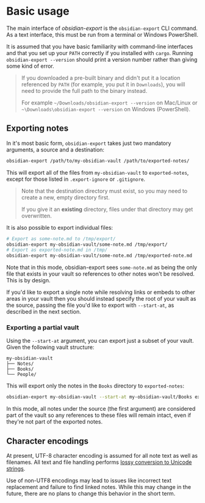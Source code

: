 # Basic usage

The main interface of _obsidian-export_ is the `obsidian-export` CLI command.
As a text interface, this must be run from a terminal or Windows PowerShell.

It is assumed that you have basic familiarity with command-line interfaces and that you set up your `PATH` correctly if you installed with `cargo`. 
Running `obsidian-export --version` should print a version number rather than giving some kind of error.

> If you downloaded a pre-built binary and didn't put it a location referenced by `PATH` (for example, you put it in `Downloads`), you will need to provide the full path to the binary instead.
>
> For example `~/Downloads/obsidian-export --version` on Mac/Linux or `~\Downloads\obsidian-export --version` on Windows (PowerShell).

## Exporting notes

In it's most basic form, `obsidian-export` takes just two mandatory arguments, a source and a destination:

```sh
obsidian-export /path/to/my-obsidian-vault /path/to/exported-notes/
```

This will export all of the files from `my-obsidian-vault` to `exported-notes`, except for those listed in `.export-ignore` or `.gitignore`.

> Note that the destination directory must exist, so you may need to create a new, empty directory first.
>
> If you give it an **existing** directory, files under that directory may get overwritten.

It is also possible to export individual files:

```sh
# Export as some-note.md to /tmp/export/
obsidian-export my-obsidian-vault/some-note.md /tmp/export/
# Export as exported-note.md in /tmp/
obsidian-export my-obsidian-vault/some-note.md /tmp/exported-note.md
```

Note that in this mode, obsidian-export sees `some-note.md` as being the only file that exists in your vault so references to other notes won't be resolved.
This is by design.

If you'd like to export a single note while resolving links or embeds to other areas in your vault then you should instead specify the root of your vault as the source, passing the file you'd like to export with `--start-at`, as described in the next section.

### Exporting a partial vault

Using the `--start-at` argument, you can export just a subset of your vault.
Given the following vault structure:

```
my-obsidian-vault 
├── Notes/
├── Books/
└── People/
```

This will export only the notes in the `Books` directory to `exported-notes`:

```sh
obsidian-export my-obsidian-vault --start-at my-obsidian-vault/Books exported-notes
```

In this mode, all notes under the source (the first argument) are considered part of the vault so any references to these files will remain intact, even if they're not part of the exported notes.

## Character encodings

At present, UTF-8 character encoding is assumed for all note text as well as filenames.
All text and file handling performs [lossy conversion to Unicode strings][from_utf8_lossy].

Use of non-UTF8 encodings may lead to issues like incorrect text replacement and failure to find linked notes.
While this may change in the future, there are no plans to change this behavior in the short term.

[from_utf8_lossy]: https://doc.rust-lang.org/std/string/struct.String.html#method.from_utf8_lossy
